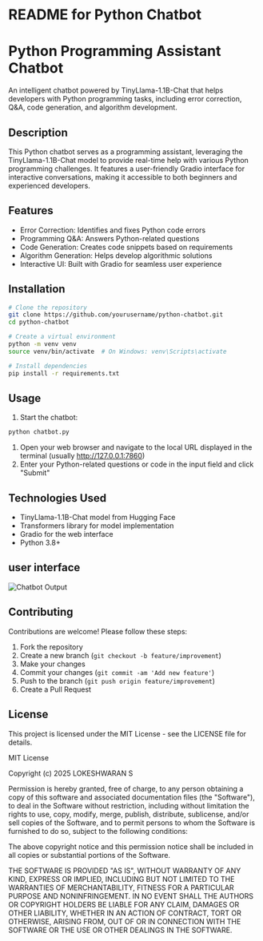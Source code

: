 # README for Python Chatbot

# Python Programming Assistant Chatbot

An intelligent chatbot powered by TinyLlama-1.1B-Chat that helps developers with Python programming tasks, including error correction, Q&A, code generation, and algorithm development.

## Description

This Python chatbot serves as a programming assistant, leveraging the TinyLlama-1.1B-Chat model to provide real-time help with various Python programming challenges. It features a user-friendly Gradio interface for interactive conversations, making it accessible to both beginners and experienced developers.

## Features

- Error Correction: Identifies and fixes Python code errors
- Programming Q&A: Answers Python-related questions
- Code Generation: Creates code snippets based on requirements
- Algorithm Generation: Helps develop algorithmic solutions
- Interactive UI: Built with Gradio for seamless user experience

## Installation

```bash
# Clone the repository
git clone https://github.com/yourusername/python-chatbot.git
cd python-chatbot

# Create a virtual environment
python -m venv venv
source venv/bin/activate  # On Windows: venv\Scripts\activate

# Install dependencies
pip install -r requirements.txt
```

## Usage

1. Start the chatbot:

```bash
python chatbot.py
```

1. Open your web browser and navigate to the local URL displayed in the terminal (usually http://127.0.0.1:7860)
2. Enter your Python-related questions or code in the input field and click "Submit"

## Technologies Used

- TinyLlama-1.1B-Chat model from Hugging Face
- Transformers library for model implementation
- Gradio for the web interface
- Python 3.8+
  
## user interface
![Chatbot Output](<img width="1432" alt="Screenshot 2025-01-31 at 10 40 07 PM" src="https://github.com/user-attachments/assets/65029c10-6211-47ef-99c1-f2f1f14ac474" />
)

## Contributing

Contributions are welcome! Please follow these steps:

1. Fork the repository
2. Create a new branch (`git checkout -b feature/improvement`)
3. Make your changes
4. Commit your changes (`git commit -am 'Add new feature'`)
5. Push to the branch (`git push origin feature/improvement`)
6. Create a Pull Request

## License

This project is licensed under the MIT License - see the LICENSE file for details.

MIT License

Copyright (c) 2025 LOKESHWARAN S

Permission is hereby granted, free of charge, to any person obtaining a copy of this software and associated documentation files (the "Software"), to deal in the Software without restriction, including without limitation the rights to use, copy, modify, merge, publish, distribute, sublicense, and/or sell copies of the Software, and to permit persons to whom the Software is furnished to do so, subject to the following conditions:

The above copyright notice and this permission notice shall be included in all copies or substantial portions of the Software.

THE SOFTWARE IS PROVIDED "AS IS", WITHOUT WARRANTY OF ANY KIND, EXPRESS OR IMPLIED, INCLUDING BUT NOT LIMITED TO THE WARRANTIES OF MERCHANTABILITY, FITNESS FOR A PARTICULAR PURPOSE AND NONINFRINGEMENT. IN NO EVENT SHALL THE AUTHORS OR COPYRIGHT HOLDERS BE LIABLE FOR ANY CLAIM, DAMAGES OR OTHER LIABILITY, WHETHER IN AN ACTION OF CONTRACT, TORT OR OTHERWISE, ARISING FROM, OUT OF OR IN CONNECTION WITH THE SOFTWARE OR THE USE OR OTHER DEALINGS IN THE SOFTWARE.

